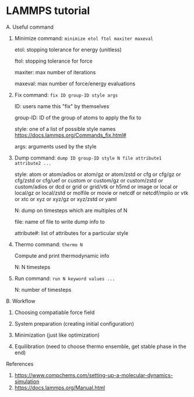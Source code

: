 # LAMMPS tutorial

A. Useful command

1. Minimize command: `minimize etol ftol maxiter maxeval`

   etol: stopping tolerance for energy (unitless)

   ftol: stopping tolerance for force

   maxiter: max number of iterations

   maxeval: max number of force/energy evaluations

2. Fix command: `fix ID group-ID style args`
   
   ID: users name this "fix" by themselves

   group-ID: ID of the group of atoms to apply the fix to

   style: one of a list of possible style names https://docs.lammps.org/Commands_fix.html#

   args: arguments used by the style

3. Dump command: `dump ID group-ID style N file attribute1 attribute2 ...`
   
   style: atom or atom/adios or atom/gz or atom/zstd or cfg or cfg/gz or cfg/zstd or cfg/uef or custom or custom/gz or custom/zstd or custom/adios or dcd or grid or grid/vtk or h5md or image or local     or local/gz or local/zstd or molfile or movie or netcdf or netcdf/mpiio or vtk or xtc or xyz or xyz/gz or xyz/zstd or yaml

   N: dump on timesteps which are multiples of N

   file: name of file to write dump info to

   attribute#: list of attributes for a particular style

4. Thermo command: `thermo N`
   
   Compute and print thermodynamic info

   N: N timesteps

5. Run command: `run N keyword values ...`

   N: number of timesteps
   

B. Workflow

1. Choosing compatiable force field

2. System preparation (creating initial configuration)

3. Minimization (just like optimization)

4. Equilibration (need to choose thermo ensemble, get stable phase in the end)




References

1. https://www.compchems.com/setting-up-a-molecular-dynamics-simulation
2. https://docs.lammps.org/Manual.html

